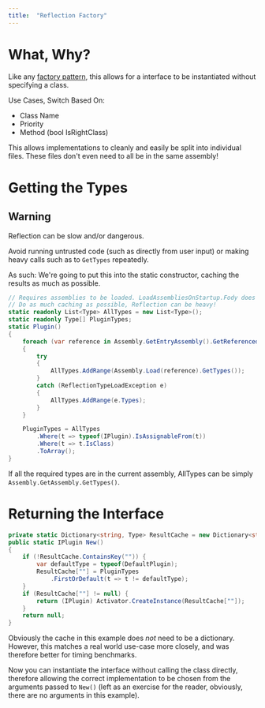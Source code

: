 ```yaml
---
title:  "Reflection Factory"
---
```


# What, Why?

Like any [factory pattern](https://en.wikipedia.org/wiki/Factory_method_pattern), this allows for a interface to be instantiated without specifying a class.

Use Cases, Switch Based On:

- Class Name
- Priority
- Method (bool IsRightClass)

This allows implementations to cleanly and easily be split into individual files. These files don't even need to all be in the same assembly!

# Getting the Types

## Warning

Reflection can be slow and/or dangerous.

Avoid running untrusted code (such as directly from user input) or making heavy calls such as to `GetTypes` repeatedly.

As such: We're going to put this into the static constructor, caching the results as much as possible.

```c#
// Requires assemblies to be loaded. LoadAssembliesOnStartup.Fody does a clever job.
// Do as much caching as possible, Reflection can be heavy!
static readonly List<Type> AllTypes = new List<Type>();
static readonly Type[] PluginTypes;
static Plugin()
{
    foreach (var reference in Assembly.GetEntryAssembly().GetReferencedAssemblies())
    {
        try
        {
            AllTypes.AddRange(Assembly.Load(reference).GetTypes());
        }
        catch (ReflectionTypeLoadException e)
        {
            AllTypes.AddRange(e.Types);
        }
    }

    PluginTypes = AllTypes
        .Where(t => typeof(IPlugin).IsAssignableFrom(t))
        .Where(t => t.IsClass)
        .ToArray();
}
```

If all the required types are in the current assembly, AllTypes can be simply `Assembly.GetAssembly.GetTypes()`.

# Returning the Interface

```c#
private static Dictionary<string, Type> ResultCache = new Dictionary<string, Type>();
public static IPlugin New()
{
    if (!ResultCache.ContainsKey("")) {
        var defaultType = typeof(DefaultPlugin);
        ResultCache[""] = PluginTypes
            .FirstOrDefault(t => t != defaultType);
    }
    if (ResultCache[""] != null) {
        return (IPlugin) Activator.CreateInstance(ResultCache[""]);
    }
    return null;
}
```

Obviously the cache in this example does *not* need to be a dictionary. However, this matches a real world use-case more closely, and was therefore better for timing benchmarks.

Now you can instantiate the interface without calling the class directly, therefore allowing the correct implementation to be chosen from the arguments passed to `New()` (left as an exercise for the reader, obviously, there are no arguments in this example).